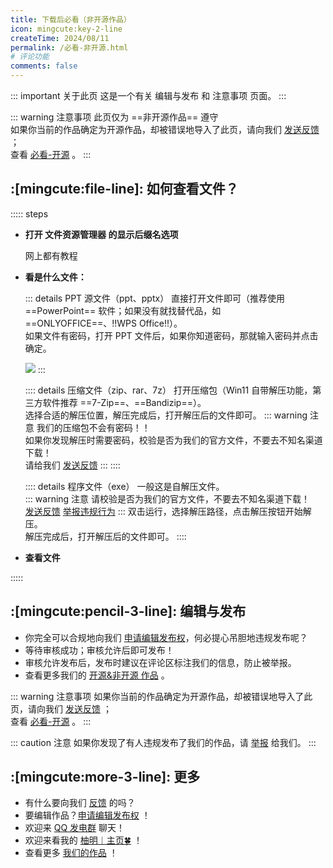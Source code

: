 ```yaml
---
title: 下载后必看（非开源作品）
icon: mingcute:key-2-line
createTime: 2024/08/11
permalink: /必看-非开源.html
# 评论功能
comments: false
---
```


::: important 关于此页
这是一个有关 编辑与发布 和 注意事项 页面。
:::

::: warning 注意事项
此页仅为 ==非开源作品== 遵守  
如果你当前的作品确定为开源作品，却被错误地导入了此页，请向我们 [发送反馈](/notes/反馈中心/反馈.html) ；  
查看 [必看-开源](/必看-开源.html) 。
:::

## :[mingcute:file-line]: 如何查看文件？

::::: steps
- <p style="font-weight: bold;">打开 文件资源管理器 的显示后缀名选项</p>  

  网上都有教程

- <p style="font-weight: bold;">看是什么文件：</p>

  ::: details PPT 源文件（ppt、pptx）
  直接打开文件即可（推荐使用 ==PowerPoint== 软件；如果没有就找替代品，如 ==ONLYOFFICE==、!!WPS Office!!）。  
  如果文件有密码，打开 PPT 文件后，如果你知道密码，那就输入密码并点击确定。 

  ![](https://RI.youming.us.kg/ppt-mm.png)
  :::

  :::: details 压缩文件（zip、rar、7z）
  打开压缩包（Win11 自带解压功能，第三方软件推荐 ==7-Zip==、==Bandizip==）。  
  选择合适的解压位置，解压完成后，打开解压后的文件即可。
  ::: warning 注意
  我们的压缩包不会有密码！！  
  如果你发现解压时需要密码，校验是否为我们的官方文件，不要去不知名渠道下载！  
  请给我们 [发送反馈](/notes/反馈中心/反馈.html)
  :::
  ::::

  :::: details 程序文件（exe）
  一般这是自解压文件。  
  ::: warning 注意
  请校验是否为我们的官方文件，不要去不知名渠道下载！  
  [发送反馈](/notes/反馈中心/反馈.html)  [举报违规行为](/notes/反馈中心/举报违规行为.html)
  :::
  双击运行，选择解压路径，点击解压按钮开始解压。  
  解压完成后，打开解压后的文件即可。
  ::::

- <p style="font-weight: bold;">查看文件</p>

:::::

## :[mingcute:pencil-3-line]: 编辑与发布

- 你完全可以合规地向我们 [申请编辑发布权](/notes/反馈中心/申请编辑发布权.html)，何必提心吊胆地违规发布呢？
- 等待审核成功；审核允许后即可发布！
- 审核允许发布后，发布时建议在评论区标注我们的信息，防止被举报。
- 查看更多我们的 [开源&非开源 作品](/notes/反馈中心/申请编辑发布权.html#当前支持申请的作品) 。

::: warning 注意事项
如果你当前的作品确定为开源作品，却被错误地导入了此页，请向我们 [发送反馈](/notes/反馈中心/反馈.html) ；  
查看 [必看-开源](/必看-开源.html) 。
:::

::: caution 注意
如果你发现了有人违规发布了我们的作品，请 [举报](/notes/反馈中心/举报违规行为.html) 给我们。
:::

## :[mingcute:more-3-line]: 更多

- 有什么要向我们 [反馈](/notes/反馈中心/) 的吗？
- 要编辑作品？[申请编辑发布权](/notes/反馈中心/申请编辑发布权.html) ！
- 欢迎来 [QQ 发电群](/链接.html#qq-群) 聊天！
- 欢迎来看我的 [柚明︱主页🍀](https://home.youming.us.kg/) ！
- 查看更多 [我们的作品](/notes/MC-鼠标指针) ！